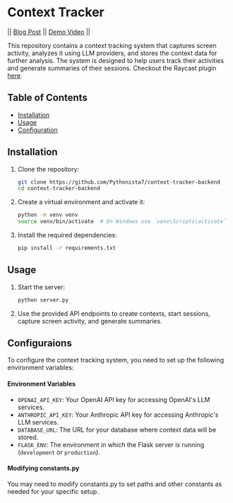 # Context Tracker

|| [Blog Post](https://open.substack.com/pub/ashwinmirskar/p/context-tracker-ai?r=b1eef&utm_campaign=post&utm_medium=web) || [Demo Video](https://youtu.be/CuOoXqdsD_w?si=nCknNQvhwroWAdGf) ||

This repository contains a context tracking system that captures screen activity, analyzes it using LLM providers, and stores the context data for further analysis. The system is designed to help users track their activities and generate summaries of their sessions. Checkout the Raycast plugin [here](https://github.com/Pythonista7/context-tracker).



## Table of Contents

- [Installation](#installation)
- [Usage](#usage)
- [Configuration](#configuration)

## Installation

1. Clone the repository:
    ```sh
    git clone https://github.com/Pythonista7/context-tracker-backend
    cd context-tracker-backend
    ```

2. Create a virtual environment and activate it:
    ```sh
    python -m venv venv
    source venv/bin/activate  # On Windows use `venv\Scripts\activate`
    ```

3. Install the required dependencies:
    ```sh
    pip install -r requirements.txt
    ```

## Usage

1. Start the server:
    ```sh
    python server.py
    ```

2. Use the provided API endpoints to create contexts, start sessions, capture screen activity, and generate summaries.


## Configuraions
To configure the context tracking system, you need to set up the following environment variables:

#### Environment Variables

- `OPENAI_API_KEY`: Your OpenAI API key for accessing OpenAI's LLM services.
- `ANTHROPIC_API_KEY`: Your Anthropic API key for accessing Anthropic's LLM services.
- `DATABASE_URL`: The URL for your database where context data will be stored.
- `FLASK_ENV`: The environment in which the Flask server is running (`development` or `production`).

#### Modifying constants.py
You may need to modify constants.py to set paths and other constants as needed for your specific setup.

